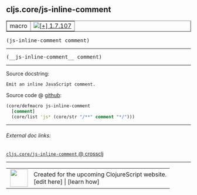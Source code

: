 ## cljs.core/js-inline-comment



 <table border="1">
<tr>
<td>macro</td>
<td><a href="https://github.com/cljsinfo/cljs-api-docs/tree/1.7.107"><img valign="middle" alt="[+] 1.7.107" title="Added in 1.7.107" src="https://img.shields.io/badge/+-1.7.107-lightgrey.svg"></a> </td>
</tr>
</table>

<samp>(js-inline-comment comment)</samp><br>

---

 <samp>
(__js-inline-comment__ comment)<br>
</samp>

---





Source docstring:

```
Emit an inline JavaScript comment.
```


Source code @ [github]():

```clj
(core/defmacro js-inline-comment
  [comment]
  (core/list 'js* (core/str "/**" comment "*/")))
```

<!--
Repo - tag - source tree - lines:

 <pre>

</pre>

-->

---



###### External doc links:

[`cljs.core/js-inline-comment` @ crossclj](http://crossclj.info/fun/cljs.core/js-inline-comment.html)<br>

---

 <table>
<tr><td>
<img valign="middle" align="right" width="48px" src="http://i.imgur.com/Hi20huC.png">
</td><td>
Created for the upcoming ClojureScript website.<br>
[edit here] | [learn how]
</td></tr></table>

[edit here]:https://github.com/cljsinfo/cljs-api-docs/blob/master/cljsdoc/cljs.core/js-inline-comment.cljsdoc
[learn how]:https://github.com/cljsinfo/cljs-api-docs/wiki/cljsdoc-files

<!--

This information was too distracting to show to readers, but I'll leave it
commented here since it is helpful to:

- pretty-print the data used to generate this document
- and show how to retrieve that data



The API data for this symbol:

```clj
{:ns "cljs.core",
 :name "js-inline-comment",
 :signature ["[comment]"],
 :name-encode "js-inline-comment",
 :history [["+" "1.7.107"]],
 :type "macro",
 :full-name-encode "cljs.core/js-inline-comment",
 :source {:code "(core/defmacro js-inline-comment\n  [comment]\n  (core/list 'js* (core/str \"/**\" comment \"*/\")))",
          :title "Source code",
          :repo "clojurescript",
          :tag "r1.8.51",
          :filename "src/main/clojure/cljs/core.cljc",
          :lines [882 885],
          :url "https://github.com/clojure/clojurescript/blob/r1.8.51/src/main/clojure/cljs/core.cljc#L882-L885"},
 :usage ["(js-inline-comment comment)"],
 :full-name "cljs.core/js-inline-comment",
 :docstring "Emit an inline JavaScript comment.",
 :cljsdoc-url "https://github.com/cljsinfo/cljs-api-docs/blob/master/cljsdoc/cljs.core/js-inline-comment.cljsdoc"}

```

Retrieve the API data for this symbol:

```clj
;; from Clojure REPL
(require '[clojure.edn :as edn])
(-> (slurp "https://raw.githubusercontent.com/cljsinfo/cljs-api-docs/catalog/cljs-api.edn")
    (edn/read-string)
    (get-in [:symbols "cljs.core/js-inline-comment"]))
```

-->
